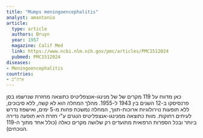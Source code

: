 ```yaml
---
title: "Мumps meningoencephalitis"
analyst: amantonio
article:
  type: article
  authors: Bruyn
  year: 1957
  magazine: Calif Med
  link: https://www.ncbi.nlm.nih.gov/pmc/articles/PMC1512024
  pubmed: PMC1512024
diseases:
- Meningoencephalitis
countries:
- ארה"ב
---
```


כאן מדווח על 119 מקרים של של מנינגו-אנצפליטיס כתוצאה מחזרת שנרשמו בסן פרנסיסקו ב-12 השנים בין 1943 ל-1955. מהלך המחלה הוא לא קשה, ללא סיבוכים, ללא תופעות נוירולוגיות ארוכות-תווך, המחלה נמשכת פחות מ-5 ימים, ואישפוז נדרש לעיתים רחוקות. מוות כתוצאה ממנינגו-אנצפליטיס הנגרם ע"י חזרת היא תופעה נדירה ביותר ובכל הספרות הרפואית מתועדים רק שלושה מקרים כאלה (כולל אחד מתוך ה-119 הנוכחים).
